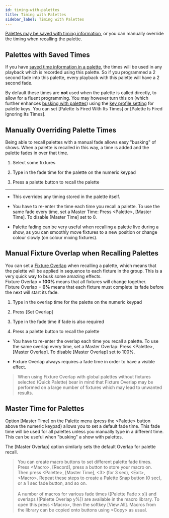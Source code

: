 ```yaml
---
id: timing-with-palettes
title: Timing with Palettes
sidebar_label: Timing with Palettes
---
```


[Palettes may be saved with timing information](creating-palettes.md#creating-a-time-palette),
or you can manually override the timing when recalling the palette.

Palettes with Saved Times
-------------------------

If you have
[saved time information in a palette](creating-palettes.md#creating-a-time-palette),
the times will be used in any playback which is recorded using this palette. 
So if you programmed a 2 second fade into this palette, every playback with this 
palette will have a 2 second fade.

By default these times are **not** used when the palette is called directly, to allow 
for a fluent programming. You may however turn this on (which further enhances [busking 
with palettes](../running-the-show/playback-controls#busking-with-palettes)) using the
[key profile setting](../system-settings/key-profiles.md) for palette keys.
You can set \[Palette Is Fired With Its Times\] or \[Palette Is Fired
Ignoring Its Times\].

Manually Overriding Palette Times
---------------------------------

[](https://youtu.be/FF8szWCpVkE?t=135 "Overriding Palette Times")

Being able to recall palettes with a manual fade allows easy \"busking\"
of shows. When a palette is recalled in this way, a time is added and
the palette fades in over that time.

1. Select some fixtures

2. Type in the fade time for the palette on the numeric keypad

3. Press a palette button to recall the palette

---

-   This overrides any timing stored in the palette itself.

-   You have to re-enter the time each time you recall a palette. To use
    the same fade every time, set a Master Time: Press \<Palette\>, \[Master
    Time\]. To disable \[Master Time\] set to 0.

-   Palette fading can be very useful when recalling a palette live
    during a show, as you can smoothly move fixtures to a new position
    or change colour slowly (on colour mixing fixtures).

Manual Fixture Overlap when Recalling Palettes
----------------------------------------------

You can set a [Fixture Overlap](../cues/cue-timing.md#setting-fade-times-and-overlap-for-a-cue)
when recalling a palette, which means that
the palette will be applied in sequence to each fixture in the group.
This is a very quick way to busk some amazing effects.\
Fixture Overlap = **100%** means that all fixtures will change together.\
Fixture Overlap = **0%** means that each fixture must complete its fade before the
next will start its fade.

1. Type in the overlap time for the palette on the numeric keypad

2. Press \[Set Overlap\]

3. Type in the fade time if fade is also required

4. Press a palette button to recall the palette

-   You have to re-enter the overlap each time you recall a palette. To
    use the same overlap every time, set a Master Overlap: Press
    \<Palette\>, \[Master Overlap\]. To disable \[Master Overlap\] set to 100%.

-   Fixture Overlap always requires a fade time in order to have a visible effect.

>   When using Fixture Overlap with global palettes without fixtures selected (Quick Palette)
    bear in mind that Fixture Overlap may be performed on a large number of fixtures which
    may lead to unwanted results.

Master Time for Palettes
------------------------

Option \[Master Time\] on the Palette menu (press the \<Palette\> button
above the numeric keypad) allows you to set a default fade time. This
fade time will be used for all palettes unless you manually type in a
different time. This can be useful when "busking" a show with palettes.

The \[Master Overlap\] option similarly sets the default Overlap for
palette recall.

> You can create macro buttons to set different palette fade times. Press
\<Macro\>, \[Record\], press a button to store your macro on. Then press
\<Palette\>, \[Master Time\], \<3\> (for 3 sec), \<Exit\>, \<Macro\>.
Repeat these steps to create a Palette Snap button (0 sec), or a 1 sec
fade button, and so on.\
\
A number of macros for various fade times (\[Palette Fade x s\]) and overlaps
(\[Palette Overlap y%\]) are available in the macro library. To open this press \<Macro\>, 
then the softkey \[View All\]. Macros from the library can be copied onto buttons
using \<Copy\> as usual.
